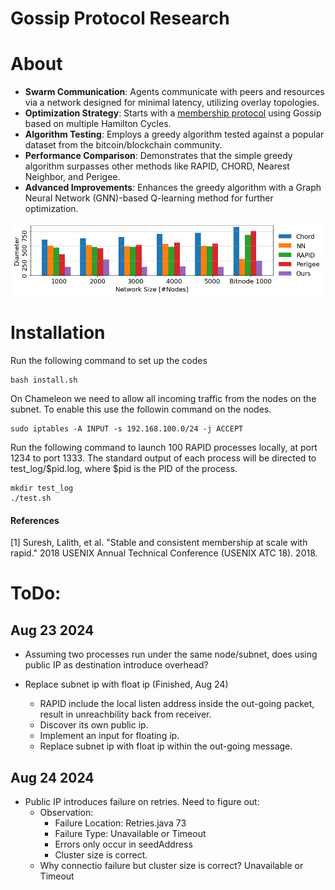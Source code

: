 Gossip Protocol Research
===================
# About

- **Swarm Communication**: Agents communicate with peers and resources via a network designed for minimal latency, utilizing overlay topologies.
- **Optimization Strategy**: Starts with a [membership protocol](#References) using Gossip based on multiple Hamilton Cycles.
- **Algorithm Testing**: Employs a greedy algorithm tested against a popular dataset from the bitcoin/blockchain community.
- **Performance Comparison**: Demonstrates that the simple greedy algorithm surpasses other methods like RAPID, CHORD, Nearest Neighbor, and Perigee.
- **Advanced Improvements**: Enhances the greedy algorithm with a Graph Neural Network (GNN)-based Q-learning method for further optimization.

<img src="diameter.png" width="800">

# Installation
Run the following command to set up the codes
```
bash install.sh
```

On Chameleon we need to allow all incoming traffic from the nodes on the subnet. To enable this use the followin command on the nodes.
```
sudo iptables -A INPUT -s 192.168.100.0/24 -j ACCEPT
```

Run the following command to launch 100 RAPID processes locally, at port 1234 to port 1333. The standard output of each process will be directed to test_log/$pid.log, where $pid is the PID of the process.

```
mkdir test_log
./test.sh
```

#### References
[1] Suresh, Lalith, et al. "Stable and consistent membership at scale with rapid." 2018 USENIX Annual Technical Conference (USENIX ATC 18). 2018.

# ToDo:
## Aug 23 2024 
- Assuming two processes run under the same node/subnet, does using public IP as destination introduce overhead?

- Replace subnet ip with float ip (Finished, Aug 24)
    - RAPID include the local listen address inside the out-going packet, result in unreachbility back from receiver. 
    - Discover its own public ip.
    - Implement an input for floating ip.
    - Replace subnet ip with float ip within the out-going message.

## Aug 24 2024
- Public IP introduces failure on retries. Need to figure out:
    - Observation:
        - Failure Location: Retries.java 73
        - Failure Type: Unavailable or Timeout 
        - Errors only occur in seedAddress
        - Cluster size is correct.
    - Why connectio failure but cluster size is correct? Unavailable or Timeout
